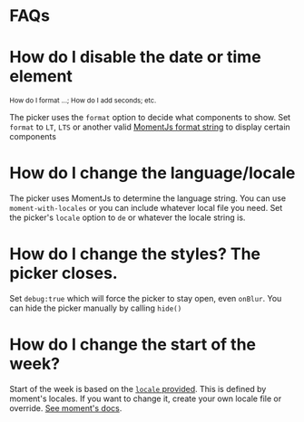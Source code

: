 # FAQs

# How do I disable the date or time element
<small>How do I format ...; How do I add seconds; etc.</small>

The picker uses the `format` option to decide what components to show. Set `format` to `LT`, `LTS` or another valid [MomentJs format string](http://momentjs.com/docs/#/displaying/format/) to display certain components

# How do I change the language/locale

The picker uses MomentJs to determine the language string. You can use `moment-with-locales` or you can include whatever local file you need. Set the picker's `locale` option to `de` or whatever the locale string is.

# How do I change the styles? The picker closes.

Set `debug:true` which will force the picker to stay open, even `onBlur`. You can hide the picker manually by calling `hide()`

# How do I change the start of the week?

Start of the week is based on the [`locale` provided](Options.md#locale). This is defined by moment's locales. If you want to change it, create your own locale file or override. [See moment's docs](http://momentjs.com/docs/#/i18n/).